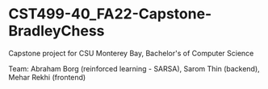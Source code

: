 # CST499-40_FA22-Capstone-BradleyChess
Capstone project for CSU Monterey Bay, Bachelor's of Computer Science

Team: Abraham Borg (reinforced learning - SARSA), Sarom Thin (backend), Mehar Rekhi (frontend)
